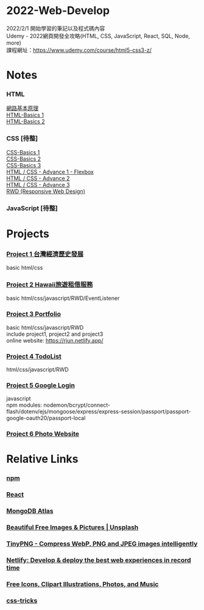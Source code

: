 # 2022-Web-Develop
2022/2/1 開始學習的筆記以及程式碼內容  
Udemy - 2022網頁開發全攻略(HTML, CSS, JavaScript, React, SQL, Node, more)  
課程網址：https://www.udemy.com/course/html5-css3-z/

# Notes
### HTML
[網路基本原理](https://github.com/xxrjun/2022-Web-Develop/blob/main/notes/html/HTML/%E7%B6%B2%E8%B7%AF%E5%9F%BA%E6%9C%AC%E5%8E%9F%E7%90%86.md)  
[HTML-Basics 1](https://github.com/xxrjun/2022-Web-Develop/blob/main/notes/html/HTML/HTML-Basics%201.md)  
[HTML-Basics 2](https://github.com/xxrjun/2022-Web-Develop/blob/main/notes/html/HTML/HTML-Basics%202.md)
### CSS [待整]
[CSS-Basics 1](https://github.com/xxrjun/2022-Web-Develop/blob/main/notes/css/CSS/CSS-Basics%201.md)  
[CSS-Basics 2](https://github.com/xxrjun/2022-Web-Develop/blob/main/notes/css/CSS/CSS-Basics%202.md)  
[CSS-Basics 3](https://github.com/xxrjun/2022-Web-Develop/blob/main/notes/css/CSS/CSS-Basics%203.md)  
[HTML / CSS - Advance 1 - Flexbox](https://github.com/xxrjun/2022-Web-Develop/blob/main/notes/css/CSS/HTML%20CSS%20-%20Advance%201%20-%20Flexbox.md)  
[HTML / CSS - Advance 2](https://github.com/xxrjun/2022-Web-Develop/blob/main/notes/css/CSS/HTML%20CSS%20-%20Advance%202.md)  
[HTML / CSS - Advance 3](https://github.com/xxrjun/2022-Web-Develop/blob/main/notes/css/CSS/HTML%20CSS%20-%20Advance%203.md)  
[RWD (Responsive Web Design)](https://github.com/xxrjun/2022-Web-Develop/blob/main/notes/css/CSS/RWD%20(Responsive%20Web%20Design).md)  
### JavaScript [待整]

# Projects
### [Project 1 台灣經濟歷史發展](https://github.com/xxrjun/2022-Web-Develop/tree/main/Project1_%E5%8F%B0%E7%81%A3%E7%B6%93%E6%BF%9F%E6%AD%B7%E5%8F%B2%E7%99%BC%E5%B1%95)
basic html/css
### [Project 2 Hawaii旅遊租借服務](https://github.com/xxrjun/2022-Web-Develop/tree/main/Project2_Hawaii%E6%97%85%E9%81%8A%E7%A7%9F%E5%80%9F%E6%9C%8D%E5%8B%99)
basic html/css/javascript/RWD/EventListener
### [Project 3 Portfolio](https://github.com/xxrjun/2022-Web-Develop/tree/main/Project3_Portfolio)
basic html/css/javascript/RWD  
include project1, project2 and project3   
online website: https://rjun.netlify.app/
### [Project 4 TodoList](https://github.com/xxrjun/2022-Web-Develop/tree/main/Project4_TodoList)
html/css/javascript/RWD
### [Project 5 Google Login](https://github.com/xxrjun/2022-Web-Develop/tree/main/Project5_GoogleLogin)
javascript  
npm modules: nodemon/bcrypt/connect-flash/dotenv/ejs/mongoose/express/express-session/passport/passport-google-oauth20/passport-local
### [Project 6 Photo Website](https://github.com/xxrjun/react-photo-website)

# Relative Links
### [npm](https://www.npmjs.com/)    
### [React](https://reactjs.org/)    
### [MongoDB Atlas](https://www.mongodb.com/cloud/atlas/register)    
### [Beautiful Free Images & Pictures | Unsplash](https://unsplash.com/)  
### [TinyPNG - Compress WebP, PNG and JPEG images intelligently](https://tinypng.com/)    
### [Netlify: Develop & deploy the best web experiences in record time](https://www.netlify.com/)  
### [Free Icons, Clipart Illustrations, Photos, and Music](https://icons8.com/)  
### [css-tricks](https://css-tricks.com/)  


